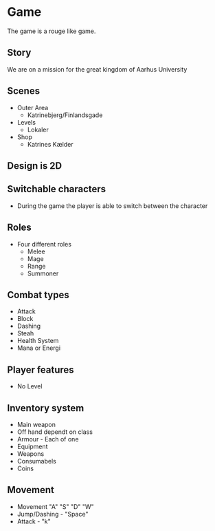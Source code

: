 # Game

The game is a rouge like game.

## Story

We are on a mission for the great kingdom of Aarhus University

## Scenes

- Outer Area
  - Katrinebjerg/Finlandsgade
- Levels
  - Lokaler
- Shop
  - Katrines Kælder

## Design is 2D

## Switchable characters

- During the game the player is able to switch between the character

## Roles

- Four different roles
  - Melee
  - Mage
  - Range
  - Summoner

## Combat types

- Attack
- Block
- Dashing
- Steah
- Health System
- Mana or Energi

## Player features

- No Level

## Inventory system

- Main weapon
- Off hand dependt on class
- Armour - Each of one
- Equipment
- Weapons
- Consumabels
- Coins

## Movement

- Movement "A" "S" "D" "W"
- Jump/Dashing - "Space"
- Attack - "k"
